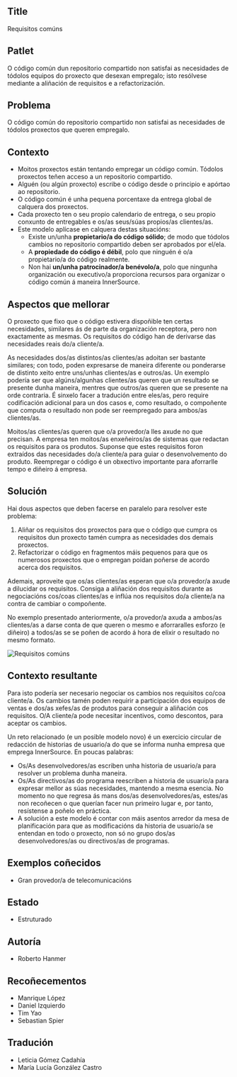 ## Title

Requisitos comúns

## Patlet

O código común dun repositorio compartido non satisfai as necesidades de tódolos equipos do proxecto que desexan empregalo; isto resólvese mediante a aliñación de requisitos e a refactorización.

## Problema

O código común do repositorio compartido non satisfai as necesidades de tódolos proxectos que queren empregalo.

## Contexto

* Moitos proxectos están tentando empregar un código común. Tódolos proxectos teñen acceso a un repositorio compartido. 
* Alguén (ou algún proxecto) escribe o código desde o principio e apórtao ao repositorio. 
* O código común é unha pequena porcentaxe da entrega global de calquera dos proxectos. 
* Cada proxecto ten o seu propio calendario de entrega, o seu propio conxunto de entregables e os/as seus/súas propios/as clientes/as. 
* Este modelo aplícase en calquera destas situacións: 
  * Existe un/unha **propietario/a do código sólido**; de modo que tódolos cambios no repositorio compartido deben ser aprobados por el/ela. 
  * A **propiedade do código é débil**, polo que ninguén é o/a propietario/a do código realmente. 
  * Non hai **un/unha patrocinador/a benévolo/a**, polo que ningunha organización ou executivo/a proporciona recursos para organizar o código común á maneira InnerSource. 

## Aspectos que mellorar

O proxecto que fixo que o código estivera dispoñible ten certas necesidades, similares ás de parte da organización receptora, pero non exactamente as mesmas. Os requisitos do código han de derivarse das necesidades reais do/a cliente/a. 

As necesidades dos/as distintos/as clientes/as adoitan ser bastante similares; con todo, poden expresarse de maneira diferente ou ponderarse de distinto xeito entre uns/unhas clientes/as e outros/as. Un exemplo podería ser que algúns/algunhas clientes/as queren que un resultado se presente dunha maneira, mentres que outros/as queren que se presente na orde contraria. É sinxelo facer a tradución entre eles/as, pero require codificación adicional para un dos casos e, como resultado, o compoñente que computa o resultado non pode ser reempregado para ambos/as clientes/as. 

Moitos/as clientes/as queren que o/a provedor/a lles axude no que precisan. A empresa ten moitos/as enxeñeiros/as de sistemas que redactan os requisitos para os produtos. Suponse que estes requisitos foron extraídos das necesidades do/a cliente/a para guiar o desenvolvemento do produto. Reempregar o código é un obxectivo importante para aforrarlle tempo e diñeiro á empresa. 

## Solución

Hai dous aspectos que deben facerse en paralelo para resolver este problema: 

1. Aliñar os requisitos dos proxectos para que o código que cumpra os requisitos dun proxecto tamén cumpra as necesidades dos demais proxectos. 
2. Refactorizar o código en fragmentos máis pequenos para que os numerosos proxectos que o empregan poidan poñerse de acordo acerca dos requisitos. 

Ademais, aproveite que os/as clientes/as esperan que o/a provedor/a axude a dilucidar os requisitos. Consiga a aliñación dos requisitos durante as negociacións cos/coas clientes/as e inflúa nos requisitos do/a cliente/a na contra de cambiar o compoñente. 

No exemplo presentado anteriormente, o/a provedor/a axuda a ambos/as clientes/as a darse conta de que queren o mesmo e aforraralles esforzo (e diñeiro) a todos/as se se poñen de acordo á hora de elixir o resultado no mesmo formato. 

![Requisitos comúns](../../../assets/img/CommonReqtsv2.jpg)

## Contexto resultante

Para isto podería ser necesario negociar os cambios nos requisitos co/coa cliente/a. Os cambios tamén poden requirir a participación dos equipos de ventas e dos/as xefes/as de produtos para conseguir a aliñación cos requisitos. O/A cliente/a pode necesitar incentivos, como descontos, para aceptar os cambios. 

Un reto relacionado (e un posible modelo novo) é un exercicio circular de redacción de historias de usuario/a do que se informa nunha empresa que emprega InnerSource. En poucas palabras: 

* Os/As desenvolvedores/as escriben unha historia de usuario/a para resolver un problema dunha maneira. 
* Os/As directivos/as do programa reescriben a historia de usuario/a para expresar mellor as súas necesidades, mantendo a mesma esencia. No momento no que regresa ás mans dos/as desenvolvedores/as, estes/as non recoñecen o que querían facer nun primeiro lugar e, por tanto, resístense a poñelo en práctica. 
* A solución a este modelo é contar con máis asentos arredor da mesa de planificación para que as modificacións da historia de usuario/a se entendan en todo o proxecto, non só no grupo dos/as desenvolvedores/as ou directivos/as de programas. 

## Exemplos coñecidos

* Gran provedor/a de telecomunicacións 

## Estado

* Estruturado

## Autoría

* Roberto Hanmer

## Recoñecementos

* Manrique López
* Daniel Izquierdo
* Tim Yao
* Sebastian Spier

## Tradución

- Leticia Gómez Cadahía
- María Lucía González Castro